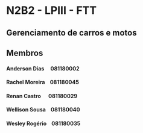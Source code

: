 # N2B2 - LPIII - FTT

## Gerenciamento de carros e motos

## Membros
#### Anderson Dias &nbsp;&nbsp;&nbsp; 081180002
#### Rachel Moreira &nbsp;&nbsp; 081180045
#### Renan Castro &nbsp;&nbsp;&nbsp;&nbsp; 081180029
#### Wellison Sousa &nbsp;&nbsp; 081180040
#### Wesley Rogério &nbsp;&nbsp; 081180035
